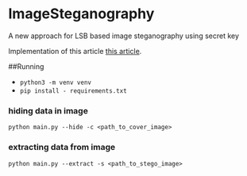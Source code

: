 # ImageSteganography
A new approach for LSB based image steganography using secret key

Implementation of this article
[this article](https://www.researchgate.net/publication/261421805_A_new_approach_for_LSB_based_image_steganography_using_secret_key).

##Running

* `python3 -m venv venv`
* `pip install - requirements.txt`

### hiding data in image

`python main.py --hide -c <path_to_cover_image>`

### extracting data from image

`python main.py --extract -s <path_to_stego_image>`